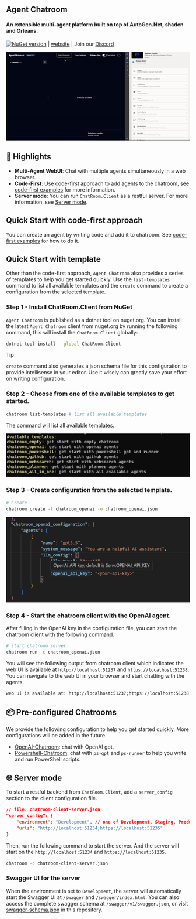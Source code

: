 ## Agent Chatroom
#### An extensible multi-agent platform built on top of AutoGen.Net, shadcn and Orleans.

[![NuGet version](https://badge.fury.io/nu/ChatRoom.SDK.svg)](https://badge.fury.io/nu/ChatRoom.Client) | [website](https://littlelittlecloud.github.io/Agent-ChatRoom/) | Join our [Discord](https://discord.gg/UYwcVfGaeq)

![Agent Chatroom](assets/agent-chatroom-switch-theme.gif)

## 🌟 Highlights
- **Multi-Agent WebUI**: Chat with multiple agents simultaneously in a web browser.
- **Code-First**: Use code-first approach to add agents to the chatroom, see [code-first examples](https://github.com/LittleLittleCloud/Agent-ChatRoom/tree/main/example) for more information.
- **Server mode**: You can run `ChatRoom.Client` as a restful server. For more information, see [Server mode](#-server-mode).

## Quick Start with code-first approach
You can create an agent by writing code and add it to chatroom. See [code-first examples](https://github.com/LittleLittleCloud/Agent-ChatRoom/tree/main/example) for how to do it.

## Quick Start with template
Other than the code-first approach, `Agent Chatroom` also provides a series of templates to help you get started quickly. Use the `list-templates` command to list all available templates and the `create` command to create a configuration from the selected template.

### Step 1 - Install ChatRoom.Client from NuGet
`Agent Chatroom` is published as a dotnet tool on nuget.org. You can install the latest `Agent Chatroom` client from nuget.org by running the following command, this will install the `ChatRoom.Client` globally:

```bash
dotnet tool install --global ChatRoom.Client
```

> [!TIP]
> `create` command also generates a json schema file for this configuration to provide intellisense in your editor. Use it wisely can greatly save your effort on writing configuration.

### Step 2 - Choose from one of the available templates to get started.
```bash
chatroom list-templates # list all available templates
```

The command will list all available templates.

![list-templates](assets/list-templates.png)
### Step 3 - Create configuration from the selected template.

```bash
# Create 
chatroom create -t chatroom_openai -o chatroom_openai.json
```

![fill key](assets/fill-openai-key.png)

### Step 4 - Start the chatroom client with the OpenAI agent.

After filling in the OpenAI key in the configuration file, you can start the chatroom client with the following command.

```bash
# start chatroom server
chatroom run -c chatroom_openai.json
```

You will see the following output from chatroom client which indicates the web UI is available at `http://localhost:51237` and `https://localhost:51238`. You can navigate to the web UI in your browser and start chatting with the agents.

```bash
web ui is available at: http://localhost:51237;https://localhost:51238
```

## 📦 Pre-configured Chatrooms
We provide the following configuration to help you get started quickly. More configurations will be added in the future.
- [OpenAI-Chatroom](https://github.com/LittleLittleCloud/OpenAI-Chatroom): chat with OpenAI gpt.
- [Powershell-Chatroom](https://github.com/LittleLittleCloud/Powershell-ChatRoom): chat with `ps-gpt` and `ps-runner` to help you write and run PowerShell scripts.

## 🌐 Server mode
To start a restful backend from `ChatRoom.Client`, add a `server_config` section to the client configuration file.

```json
// file: chatroom-client-server.json
"server_config": {
    "environment": "Development", // one of Development, Staging, Production.
    "urls": "http://localhost:51234;https://localhost:51235"
}
```

Then, run the following command to start the server. And the server will start on the `http://localhost:51234` and `https://localhost:51235`.

```bash
chatroom -c chatroom-client-server.json
```

### Swagger UI for the server
When the environment is set to `Development`, the server will automatically start the Swagger UI at `/swagger` and `/swagger/index.html`. You can also access the complete swagger schema at `/swagger/v1/swagger.json`, or visit [swagger-schema.json](schema/chatroom_client_swagger_schema.json) in this repository.
